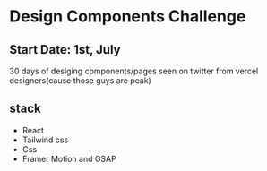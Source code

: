 # Design Components Challenge

## Start Date: 1st, July

30 days of desiging components/pages seen on twitter from vercel designers(cause those guys are peak)

## stack

- React
- Tailwind css
- Css
- Framer Motion and GSAP
